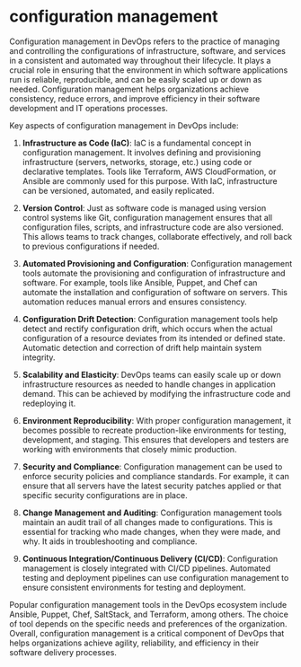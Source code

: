 # configuration management

Configuration management in DevOps refers to the practice of managing and controlling the configurations of infrastructure, software, and services in a consistent and automated way throughout their lifecycle. It plays a crucial role in ensuring that the environment in which software applications run is reliable, reproducible, and can be easily scaled up or down as needed. Configuration management helps organizations achieve consistency, reduce errors, and improve efficiency in their software development and IT operations processes.

Key aspects of configuration management in DevOps include:

1. **Infrastructure as Code (IaC)**: IaC is a fundamental concept in configuration management. It involves defining and provisioning infrastructure (servers, networks, storage, etc.) using code or declarative templates. Tools like Terraform, AWS CloudFormation, or Ansible are commonly used for this purpose. With IaC, infrastructure can be versioned, automated, and easily replicated.

2. **Version Control**: Just as software code is managed using version control systems like Git, configuration management ensures that all configuration files, scripts, and infrastructure code are also versioned. This allows teams to track changes, collaborate effectively, and roll back to previous configurations if needed.

3. **Automated Provisioning and Configuration**: Configuration management tools automate the provisioning and configuration of infrastructure and software. For example, tools like Ansible, Puppet, and Chef can automate the installation and configuration of software on servers. This automation reduces manual errors and ensures consistency.

4. **Configuration Drift Detection**: Configuration management tools help detect and rectify configuration drift, which occurs when the actual configuration of a resource deviates from its intended or defined state. Automatic detection and correction of drift help maintain system integrity.

5. **Scalability and Elasticity**: DevOps teams can easily scale up or down infrastructure resources as needed to handle changes in application demand. This can be achieved by modifying the infrastructure code and redeploying it.

6. **Environment Reproducibility**: With proper configuration management, it becomes possible to recreate production-like environments for testing, development, and staging. This ensures that developers and testers are working with environments that closely mimic production.

7. **Security and Compliance**: Configuration management can be used to enforce security policies and compliance standards. For example, it can ensure that all servers have the latest security patches applied or that specific security configurations are in place.

8. **Change Management and Auditing**: Configuration management tools maintain an audit trail of all changes made to configurations. This is essential for tracking who made changes, when they were made, and why. It aids in troubleshooting and compliance.

9. **Continuous Integration/Continuous Delivery (CI/CD)**: Configuration management is closely integrated with CI/CD pipelines. Automated testing and deployment pipelines can use configuration management to ensure consistent environments for testing and deployment.

Popular configuration management tools in the DevOps ecosystem include Ansible, Puppet, Chef, SaltStack, and Terraform, among others. The choice of tool depends on the specific needs and preferences of the organization. Overall, configuration management is a critical component of DevOps that helps organizations achieve agility, reliability, and efficiency in their software delivery processes.
